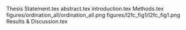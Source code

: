 Thesis Statement.tex
abstract.tex
introduction.tex
Methods.tex
figures/ordination_all/ordination_all.png
figures/l2fc_fig1/l2fc_fig1.png
Results & Discussion.tex
